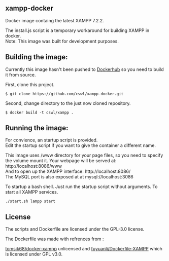 ## xampp-docker

Docker image containg the latest XAMPP 7.2.2.   

The install.js script is a temporary workaround for building XAMPP in docker.  
Note: This image was built for development purposes.

## Building the image:
Currently this image hasn't been pushed to [Dockerhub](https://hub.docker.com/u/cswl/) so you need to build it from source.

First, clone this project.

```
$ git clone https://github.com/cswl/xampp-docker.git
```

Second, change directory to the just now cloned repository.

```
$ docker build -t cswl/xampp .
```

## Running the image:

For convience, an startup script is provided.  
Edit the startup script if you want to give the container a different name.  

This image uses /www directory for your page files, so you need to specify the volume mount it.
Your webpage will be served at:  http://localhost:8086/www  
And to open up the XAMPP interface:  http://localhost:8086/  
The MySQL port is also exposed at at mysql://localhost:3086

To startup a bash shell. Just run the startup script without arguments.
To start all XAMPP services.
```
./start.sh lampp start
```


## License 
The scripts and Dockerfile are licensed under the GPL-3.0 license.


The Dockerfile was made with refrences from :

[tomsik68/docker-xampp](https://github.com/tomsik68/docker-xampp) unlicensed and [fuyuanli/Dockerfile-XAMPP](https://github.com/fuyuanli/Dockerfile-XAMPP) which is  licensed under GPL v3.0.

